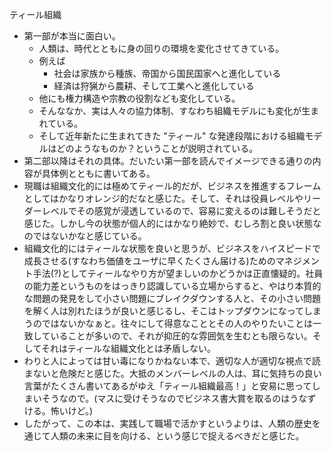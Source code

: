 ティール組織
- 第一部が本当に面白い。
  - 人類は、時代とともに身の回りの環境を変化させてきている。
  - 例えば
    - 社会は家族から種族、帝国から国民国家へと進化している
    - 経済は狩猟から農耕、そして工業へと進化している
  - 他にも権力構造や宗教の役割なども変化している。
  - そんななか、実は人々の協力体制、すなわち組織モデルにも変化が生まれている。
  - そして近年新たに生まれてきた "ティール" な発達段階における組織モデルはどのようなものか？ということが説明されている。
- 第二部以降はそれの具体。だいたい第一部を読んでイメージできる通りの内容が具体例とともに書いてある。
- 現職は組織文化的には極めてティール的だが、ビジネスを推進するフレームとしてはかなりオレンジ的だなと感じた。そして、それは役員レベルやリーダーレベルでその感覚が浸透しているので、容易に変えるのは難しそうだと感じた。しかし今の状態が個人的にはかなり絶妙で、むしろ割と良い状態なのではないかなと感じている。
- 組織文化的にはティールな状態を良いと思うが、ビジネスをハイスピードで成長させる(すなわち価値をユーザに早くたくさん届ける)ためのマネジメント手法(?)としてティールなやり方が望ましいのかどうかは正直懐疑的。社員の能力差というものをはっきり認識している立場からすると、やはり本質的な問題の発見をして小さい問題にブレイクダウンする人と、その小さい問題を解く人は別れたほうが良いと感じるし、そこはトップダウンになってしまうのではないかなぁと。往々にして得意なこととその人のやりたいことは一致していることが多いので、それが抑圧的な雰囲気を生むとも限らない。そしてそれはティールな組織文化とは矛盾しない。
- わりと人によっては甘い毒になりかねない本で、適切な人が適切な視点で読まないと危険だと感じた。大抵のメンバーレベルの人は、耳に気持ちの良い言葉がたくさん書いてあるがゆえ「ティール組織最高！」と安易に思ってしまいそうなので。(マスに受けそうなのでビジネス書大賞を取るのはうなずける。怖いけど。)
- したがって、この本は、実践して職場で活かすというよりは、人類の歴史を通じて人類の未来に目を向ける、という感じで捉えるべきだと感じた。
